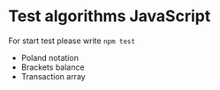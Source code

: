 # Test algorithms JavaScript

For start test please write `npm test`

- Poland notation
- Brackets balance
- Transaction array